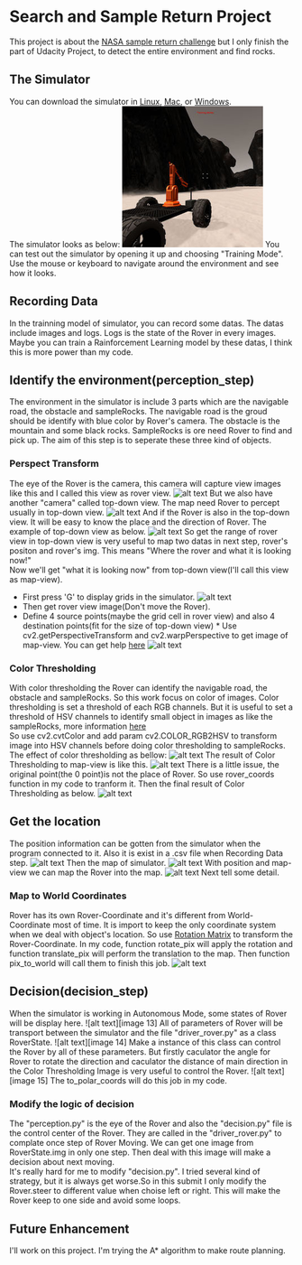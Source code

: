 # Search and Sample Return Project

[//]: # (Image References)

[image_0]: ./misc/rover_image.jpg
[image_1]: ./misc/pic_1.jpg
[image_2]: ./misc/pic_2.jpg
[image_3]: ./misc/pic_3.jpg
[image_4]: ./misc/pic_4.jpg
[image_5]: ./misc/pic_5.jpg
[image_6]: ./misc/pic_6.jpg
[image_7]: ./misc/pic_7.jpg
[image_8]: ./misc/pic_8.jpg
[image_9]: ./misc/pic_9.jpg
[image_10]: ./misc/pic_10.jpg
[image_11]: ./misc/pic_11.jpg
[image_12]: ./misc/pic_12.jpg
[image_13]: ./misc/pic_13.jpg
[image_14]: ./misc/pic_14.jpg
[image_15]: ./misc/pic_15.jpg

This project is about the [NASA sample return challenge](https://www.nasa.gov/directorates/spacetech/centennial_challenges/sample_return_robot/index.html) but I only finish the part of Udacity Project, to detect the entire environment and find rocks. 

## The Simulator
You can download the simulator in [Linux](https://s3-us-west-1.amazonaws.com/udacity-robotics/Rover+Unity+Sims/Linux_Roversim.zip), [Mac](	https://s3-us-west-1.amazonaws.com/udacity-robotics/Rover+Unity+Sims/Mac_Roversim.zip), or [Windows](https://s3-us-west-1.amazonaws.com/udacity-robotics/Rover+Unity+Sims/Windows_Roversim.zip).    
The simulator looks as below:
![alt text][image_0]
You can test out the simulator by opening it up and choosing "Training Mode".  Use the mouse or keyboard to navigate around the environment and see how it looks.

## Recording Data
In the trainning model of simulator, you can record some datas. The datas include images and logs. Logs is the state of the Rover in every images. Maybe you can train a Rainforcement Learning model by these datas, I think this is more power than my code.

## Identify the environment(perception_step)
The environment in the simulator is include 3 parts which are the navigable road, the obstacle and sampleRocks. The navigable  road is the groud should be identify with blue color by Rover's camera. The obstacle is the mountain and some black rocks. SampleRocks is ore need Rover to find and pick up. The aim of this step is to seperate these three kind of objects.

### Perspect Transform
The eye of the Rover is the camera, this camera will capture view images like this and I called this view as rover view. 
![alt text][image_1]
But we also have another "camera" called top-down view. The map need Rover to percept usually in top-down view.
![alt text][image_2]
And if the Rover is also in the top-down view. It will be easy to know the place and the direction of Rover. The example of top-down view as below.
![alt text][image_3]
So get the range of rover view in top-down view is very useful to map two datas in next step, rover's positon and rover's img. This means "Where the rover and what it is looking now!"  
Now we'll get "what it is looking now" from top-down view(I'll call this view as map-view).
* First press 'G' to display grids in the simulator.
![alt text][image_4]
* Then get rover view image(Don't move the Rover).
* Define 4 source points(maybe the grid cell in rover view) and also 4 destination points(fit for the size of top-down view) * Use cv2.getPerspectiveTransform and cv2.warpPerspective to get image of map-view. You can get help [here](https://docs.opencv.org/trunk/da/d6e/tutorial_py_geometric_transformations.html)
![alt text][image_5]

### Color Thresholding
With color thresholding the Rover can identify the navigable road, the obstacle and sampleRocks. So this work focus on color of images. Color thresholding is set a threshold of each RGB channels. But it is useful to set a threshold of HSV channels to identify small object in images as like the sampleRocks, more information [here](http://opencv-python-tutroals.readthedocs.io/en/latest/py_tutorials/py_imgproc/py_colorspaces/py_colorspaces.html)  
So use cv2.cvtColor and add param cv2.COLOR_RGB2HSV to transform image into HSV channels before doing color thresholding to sampleRocks.  
The effect of color thresholding as bellow:
![alt text][image_6]
The result of Color Thresholding to map-view is like this.
![alt text][image_7]
There is a little issue, the original point(the 0 point)is not the place of Rover. So use rover_coords function in my code to tranform it. Then the final result of Color Thresholding as below.
![alt text][image_8]
## Get the location
The position information can be gotten from the simulator when the program connected to it. Also it is exist in a .csv file when Recording Data step.
![alt text][image_9]
Then the map of simulator.
![alt text][image_10]
With position and map-view we can map the Rover into the map.
![alt text][image_11]
Next tell some detail.
### Map to World Coordinates
Rover has its own Rover-Coordinate and it's different from World-Coordinate most of time. It is import to keep the only coordinate system when we deal with object's location. So use [Rotation Matrix](https://en.wikipedia.org/wiki/Rotation_matrix) to transform the Rover-Coordinate. In my code, function rotate_pix will apply the rotation and function translate_pix will perform the translation to the map. Then function pix_to_world will call them to finish this job.
![alt text][image_12]

## Decision(decision_step)
When the simulator is working in Autonomous Mode, some states of Rover will be display here.
![alt text][image 13]
All of parameters of Rover will be transport between the simulator and the file "driver_rover.py" as a class RoverState.
![alt text][image 14]
Make a instance of this class can control the Rover by all of these parameters. But firstly caculator the angle for Rover to rotate the direction and caculator the distance of main direction in the Color Thresholding Image is very useful to control the Rover.
![alt text][image 15]
The to_polar_coords will do this job in my code.
### Modify the logic of decision
The "perception.py" is the eye of the Rover and also the "decision.py" file is the control center of the Rover. They are called in the "driver_rover.py" to complate once step of Rover Moving. We can get one image from RoverState.img in only one step. Then deal with this image will make a decision about next moving.  
It's really hard for me to modify "decision.py". I tried several kind of strategy, but it is always get worse.So in this submit I only modify the Rover.steer to different value when choise left or right. This will make the Rover keep to one side and avoid some loops.
## Future Enhancement
I'll work on this project. I'm trying the A* algorithm to make route planning.


